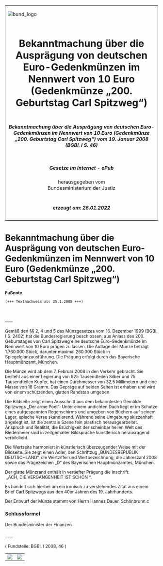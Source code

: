 <span id="DECKBLATT.html"></span>

<table border="0" frame="border" width="100%">

<tr valign="top">

<td align="left">

![bund\_logo](BfJ_2021_Web_de_de.gif)

</td>

<td align="right">

 

</td>

</tr>

<tr align="center" valign="middle">

<td colspan="2">

# Bekanntmachung über die Ausprägung von deutschen Euro-Gedenkmünzen im Nennwert von 10 Euro (Gedenkmünze „200. Geburtstag Carl Spitzweg“)

</td>

</tr>

<tr align="center" valign="middle">

<td colspan="2">

##### Bekanntmachung über die Ausprägung von deutschen Euro-Gedenkmünzen im Nennwert von 10 Euro (Gedenkmünze „200. Geburtstag Carl Spitzweg“) vom 19. Januar 2008 (BGBl. I S. 46)

</td>

</tr>

<tr align="center" valign="middle">

<td colspan="2">

  
  

##### Gesetze im Internet - ePub  
  
herausgegeben vom  
Bundesministerium der Justiz

</td>

</tr>

<tr align="center" valign="bottom">

<td colspan="2">

  
  

##### erzeugt am: 26.01.2022

</td>

</tr>

</table>

<span id="BJNR004600008.html"></span>

# Bekanntmachung über die Ausprägung von deutschen Euro-Gedenkmünzen im Nennwert von 10 Euro (Gedenkmünze „200. Geburtstag Carl Spitzweg“)

<div>

  
**Fußnote**

<div class="jnhtml">

<div>

<div class="jurAbsatz">

  

``` 
(+++ Textnachweis ab: 25.1.2008 +++)

 
```

</div>

</div>

</div>

</div>

<span id="BJNR004600008BJNE000100000.html"></span>

###   
\----

<div>

<div class="jnhtml">

<div>

<div class="jurAbsatz">

Gemäß den §§ 2, 4 und 5 des Münzgesetzes vom 16. Dezember 1999 (BGBl. I
S. 2402) hat die Bundesregierung beschlossen, aus Anlass des 200.
Geburtstages von Carl Spitzweg eine deutsche Euro-Gedenkmünze im
Nennwert von 10 Euro prägen zu lassen. Die Auflage der Münze beträgt
1.760.000 Stück, darunter maximal 260.000 Stück in
Spiegelglanzausführung. Die Prägung erfolgt durch das Bayerische
Hauptmünzamt, München.

</div>

<div class="jurAbsatz">

Die Münze wird ab dem 7. Februar 2008 in den Verkehr gebracht. Sie
besteht aus einer Legierung von 925 Tausendteilen Silber und 75
Tausendteilen Kupfer, hat einen Durchmesser von 32,5 Millimetern und
eine Masse von 18 Gramm. Das Gepräge auf beiden Seiten ist erhaben und
wird von einem schützenden, glatten Randstab umgeben.

</div>

<div class="jurAbsatz">

Die Bildseite zeigt einen Ausschnitt aus dem bekanntesten Gemälde
Spitzwegs „Der arme Poet“: Unter einem undichten Dach liegt er im
Schutze eines aufgespannten Regenschirms und umgeben von Büchern auf
seinem Lager, epische Verse skandierend. Während seine Umgebung
skizzenhaft angelegt ist, ist die zentrale Szene fein plastisch
herausgearbeitet. Anspruch und Realität, die Brüchigkeit der scheinbar
heilen Welt des Biedermeier sind in zeitgemäßer Bildsprache künstlerisch
herausragend verbildlicht.

</div>

<div class="jurAbsatz">

Die Wertseite harmoniert in künstlerisch überzeugender Weise mit der
Bildseite. Sie zeigt einen Adler, den Schriftzug „BUNDESREPUBLIK
DEUTSCHLAND“, die Wertziffer und Wertbezeichnung, die Jahreszahl 2008
sowie das Prägezeichen „D“ des Bayerischen Hauptmünzamtes, München.

</div>

<div class="jurAbsatz">

Der glatte Münzrand enthält in vertiefter Prägung die Inschrift:  
 „ACH, DIE VERGANGENHEIT IST SCHÖN “.

</div>

<div class="jurAbsatz">

Es handelt sich hierbei um ein ironisch zu verstehendes Zitat aus einem
Brief Carl Spitzwegs aus den 40er Jahren des 19. Jahrhunderts.

</div>

<div class="jurAbsatz">

Der Entwurf der Münze stammt von Herrn Hannes Dauer, Schönbrunn.c

</div>

</div>

</div>

</div>

<span id="BJNR004600008BJNE000200000.html"></span>

### Schlussformel  

<div>

<div class="jnhtml">

<div>

<div class="jurAbsatz">

<span class="SP">Der Bundesminister der Finanzen</span>

</div>

</div>

</div>

</div>

<span id="BJNR004600008BJNE000300000.html"></span>

###   
\----

<div>

<div class="jnhtml">

<div>

<div class="kommentar_Fundstelle">

( Fundstelle: BGBl. I 2008, 46 )  

</div>

  

|                                   |                                   |
| :-------------------------------: | :-------------------------------: |
| ![](bgbl1_2008_j0046-1_0010.jpeg) | ![](bgbl1_2008_j0046-1_0020.jpeg) |

</div>

</div>

</div>
